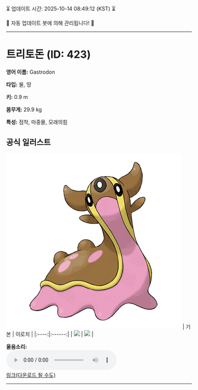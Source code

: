 
⏳ 업데이트 시간: 2025-10-14 08:49:12 (KST) ⏳

🤖 자동 업데이트 봇에 의해 관리됩니다! 🤖

---

# 트리토돈 (ID: 423)
**영어 이름:** Gastrodon

**타입:** 물, 땅

**키:** 0.9 m

**몸무게:** 29.9 kg

**특성:** 점착, 마중물, 모래의힘

## 공식 일러스트
![](https://raw.githubusercontent.com/PokeAPI/sprites/master/sprites/pokemon/other/official-artwork/423.png)
| 기본 | 이로치 |
|:----:|:------:|
| <img src="http://play.pokemonshowdown.com/sprites/ani/gastrodon.gif" width="200"> | <img src="http://play.pokemonshowdown.com/sprites/ani-shiny/gastrodon.gif" width="200"> |

**울음소리:**<br><audio controls src="https://raw.githubusercontent.com/PokeAPI/cries/main/cries/pokemon/latest/423.ogg"></audio><br> [링크(다운로드 될 수도)](https://raw.githubusercontent.com/PokeAPI/cries/main/cries/pokemon/latest/423.ogg)


---
